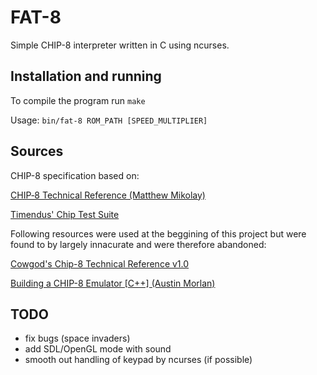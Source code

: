# FAT-8

Simple CHIP-8 interpreter written in C using ncurses.

## Installation and running

To compile the program run ``make``

Usage: ``bin/fat-8 ROM_PATH [SPEED_MULTIPLIER]``

## Sources

CHIP-8 specification based on:

[CHIP‐8 Technical Reference (Matthew Mikolay)](https://github.com/mattmikolay/chip-8/wiki/CHIP%E2%80%908-Technical-Reference)

[Timendus' Chip Test Suite](https://github.com/Timendus/chip8-test-suite)

Following resources were used at the beggining of this project but were found to by largely innacurate and were therefore abandoned:

[Cowgod's Chip-8 Technical Reference v1.0](http://devernay.free.fr/hacks/chip8/C8TECH10.HTM#2.4)

[Building a CHIP-8 Emulator [C++] (Austin Morlan)](https://austinmorlan.com/posts/chip8_emulator/)

## TODO

- fix bugs (space invaders)
- add SDL/OpenGL mode with sound
- smooth out handling of keypad by ncurses (if possible)
